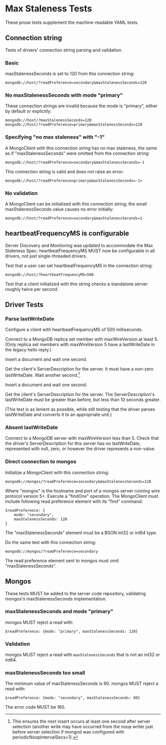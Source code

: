 # Max Staleness Tests

These prose tests supplement the machine-readable YAML tests.

## Connection string

Tests of drivers' connection string parsing and validation.

### Basic

maxStalenessSeconds is set to 120 from this connection string:

```
mongodb://host/?readPreference=secondary&maxStalenessSeconds=120
```

### No maxStalenessSeconds with mode "primary"

These connection strings are invalid because the mode is "primary", either by default or explicitly:

```
mongodb://host/?maxStalenessSeconds=120
mongodb://host/?readPreference=primary&maxStalenessSeconds=120
```

### Specifying "no max staleness" with "-1"

A MongoClient with this connection string has no max staleness, the same as if "maxStalenessSeconds" were omitted from
the connection string:

```
mongodb://host/?readPreference=secondary&maxStalenessSeconds=-1
```

This connection string is valid and does not raise an error:

```
mongodb://host/?readPreference=primary&maxStalenessSeconds=-1>
```

### No validation

A MongoClient can be initialized with this connection string; the small maxStalenessSeconds value causes no error
initially:

```
mongodb://host/?readPreference=secondary&maxStalenessSeconds=1
```

## heartbeatFrequencyMS is configurable

Server Discovery and Monitoring was updated to accommodate the Max Staleness Spec: heartbeatFrequencyMS MUST now be
configurable in all drivers, not just single-threaded drivers.

Test that a user can set heartbeatFrequencyMS in the connection string:

```
mongodb://host/?heartbeatFrequencyMS=500
```

Test that a client initialized with this string checks a standalone server roughly twice per second.

## Driver Tests

### Parse lastWriteDate

Configure a client with heartbeatFrequencyMS of 500 milliseconds.

Connect to a MongoDB replica set member with maxWireVersion at least 5. (Only replica set members with maxWireVersion 5
have a lastWriteDate in the legacy hello reply.)

Insert a document and wait one second.

Get the client's ServerDescription for the server. It must have a non-zero lastWriteDate. Wait another second.[^1]

Insert a document and wait one second.

Get the client's ServerDescription for the server. The ServerDescription's lastWriteDate must be greater than before,
but less than 10 seconds greater.

(This test is as lenient as possible, while still testing that the driver parses lastWriteDate and converts it to an
appropriate unit.)

### Absent lastWriteDate

Connect to a MongoDB server with maxWireVersion less than 5. Check that the driver's ServerDescription for this server
has no lastWriteDate, represented with null, zero, or however the driver represents a non-value.

### Direct connection to mongos

Initialize a MongoClient with this connection string:

```
mongodb://mongos/?readPreference=secondary&maxStalenessSeconds=120
```

Where "mongos" is the hostname and port of a mongos server running wire protocol version 5+. Execute a "findOne"
operation. The MongoClient must include following read preference element with its "find" command:

```
$readPreference: {
    mode: "secondary",
    maxStalenessSeconds: 120
}
```

The "maxStalenessSeconds" element must be a BSON int32 or int64 type.

Do the same test with this connection string:

```
mongodb://mongos/?readPreference=secondary
```

The read preference element sent to mongos must omit "maxStalenessSeconds".

## Mongos

These tests MUST be added to the server code repository, validating mongos's maxStalenessSeconds implementation.

### maxStalenessSeconds and mode "primary"

mongos MUST reject a read with:

```
$readPreference: {mode: "primary", maxStalenessSeconds: 120}
```

### Validation

mongos MUST reject a read with `maxStalenessSeconds` that is not an int32 or int64.

### maxStalenessSeconds too small

The minimum value of maxStalenessSeconds is 90. mongos MUST reject a read with:

```
$readPreference: {mode: "secondary", maxStalenessSeconds: 89}
```

The error code MUST be 160.

[^1]: This ensures the next insert occurs at least one second after server selection (another write may have occurred from
    the noop writer just before server selection if mongod was configured with periodicNoopIntervalSecs=1).
